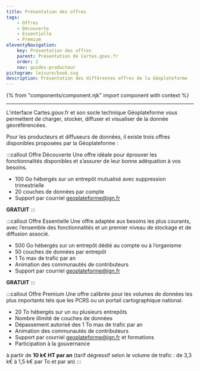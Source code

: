```yaml
---
title: Présentation des offres
tags:
    - Offres
    - Découverte
    - Essentielle
    - Premium
eleventyNavigation:
    key: Présentation des offres
    parent: Présentation de Cartes.gouv.fr
    order: 2
    nav: guides-producteur
pictogram: leisure/book.svg
description: Présentation des différentes offres de la Géoplateforme
---
```


{% from "components/component.njk" import component with context %}

---

L’interface Cartes.gouv.fr et son socle technique Géoplateforme vous permettent de charger, stocker, diffuser et visualiser de la donnée géoréférencées.

Pour les producteurs et diffuseurs de données, il existe trois offres disponibles proposées par la Géoplateforme :

:::callout Offre Découverte
Une offre idéale pour éprouver les fonctionnalités disponibles et s’assurer de leur bonne adéquation à vos besoins.

- 100 Go hébergés sur un entrepôt mutualisé avec suppression trimestrielle
- 20 couches de données par compte
- Support par courriel [geoplateforme@ign.fr](mailto:geoplateforme@ign.fr)

**GRATUIT**
:::

:::callout Offre Essentielle
Une offre adaptée aux besoins les plus courants, avec l’ensemble des fonctionnalités et un premier niveau de stockage et de diffusion associé.

- 500 Go hébergés sur un entrepôt dédié au compte ou à l’organisme
- 50 couches de données par entrepôt
- 1 To max de trafic par an
- Animation des communautés de contributeurs
- Support par courriel [geoplateforme@ign.fr](mailto:geoplateforme@ign.fr)

**GRATUIT**
:::

:::callout Offre Premium
Une offre calibrée pour les volumes de données les plus importants tels que les PCRS ou un portail cartographique national.

- 20 To hébergés sur un ou plusieurs entrepôts
- Nombre illimité de couches de données
- Dépassement autorisé des 1 To max de trafic par an
- Animation des communautés de contributeurs
- Support par courriel [geoplateforme@ign.fr](mailto:geoplateforme@ign.fr) et formations
- Participation à la gouvernance

à partir de **10 k€ HT par an** (tarif dégressif selon le volume de trafic : de 3,3 k€ à 1,5 k€ par To et par an)
:::
